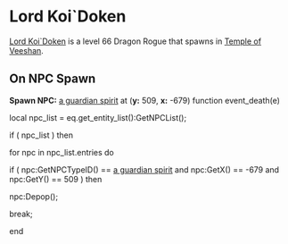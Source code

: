 # Lord Koi\`Doken



[Lord Koi\`Doken](/npc/124103) is a level 66 Dragon Rogue that spawns in [Temple of Veeshan](/zone/124).





## On NPC Spawn

**Spawn NPC:**  [a guardian spirit](/npc/124157) at (**y:** 509, **x:** -679)
function event_death(e)


local npc_list = eq.get_entity_list():GetNPCList();



if ( npc_list ) then


for npc in npc_list.entries do



if ( npc:GetNPCTypeID() ==  [a guardian spirit](/npc/124157) and npc:GetX() == -679 and npc:GetY() == 509 ) then




npc:Depop();




break;



end
